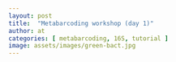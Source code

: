 ```yaml
---
layout: post
title:  "Metabarcoding workshop (day 1)"
author: at
categories: [ metabarcoding, 16S, tutorial ]
image: assets/images/green-bact.jpg
---
```

